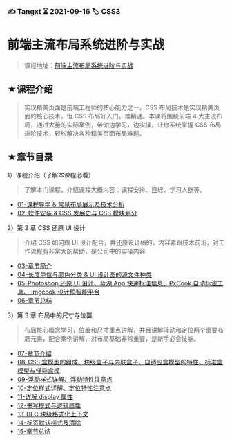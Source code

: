 ### ✍️ Tangxt ⏳ 2021-09-16 🏷️ CSS3

# 前端主流布局系统进阶与实战

> 课程地址：[前端主流布局系统进阶与实战](https://coding.imooc.com/class/chapter/527.html#Anchor)

## ★课程介绍

> 实现精美页面是前端工程师的核心能力之一，CSS 布局技术是实现精美页面的核心技术，但 CSS 布局好入门，难精通。本课将围绕前端 4 大主流布局，通过大量的实际案例，带你边学习，边实操，让你系统掌握 CSS 布局进阶技术，轻松解决各种精美页面布局难题。

## ★章节目录

1）课程介绍（了解本课程必看）

> 了解本门课程，介绍课程大概内容：课程安排、目标、学习人群等。

- [01-课程导学 & 常见布局展示及技术分析](./01.md)
- [02-软件安装 & CSS 发展史与 CSS 模块划分](./02.md)

2）第 2 章 CSS 还原 UI 设计

> 介绍 CSS 如何跟 UI 设计配合，并还原设计稿的，内容紧跟技术前沿，对工作流程有非常大的帮助，是公司中的实操内容

- [03-章节简介](./03.md)
- [04-长度单位与颜色分类 & UI 设计图的源文件种类](./04.md)
- [05-Photoshop 还原 UI 设计、蓝湖 App 快速标注信息、PxCook 自动标注工具、 imgcook 设计稿智能平台](./05.md)
- [06-章节总结](./06.md)

3）第 3 章 布局中的尺寸与位置

> 布局核心概念学习，位置和尺寸重点讲解，并且讲解浮动和定位两个重要布局元素，配合案例讲解，对布局基础非常重要，是新手必会技能。

- [07-章节介绍](./07.md)
- [08-CSS 盒模型的组成、块级盒子与内联盒子、自适应盒模型的特性、标准盒模型与怪异盒模](./08.md)
- [09-浮动样式详解、浮动特性注意点](./09.md)
- [10-定位样式详解、定位特性注意点](./10.md)
- [11-详解 display 属性](./11.md)
- [12-书写模式与逻辑属性](./12.md)
- [13-BFC 块级格式化上下文](./13.md)
- [14-标签默认样式及清除](./14.md)
- [15-章节总结](./15.md)